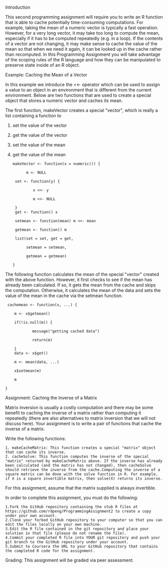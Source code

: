 Introduction

This second programming assignment will require you to write an R function that is able to cache potentially time-consuming computations. For example, taking the mean of a numeric vector is typically a fast operation. However, for a very long vector, it may take too long to compute the mean, especially if it has to be computed repeatedly (e.g. in a loop). If the contents of a vector are not changing, it may make sense to cache the value of the mean so that when we need it again, it can be looked up in the cache rather than recomputed. In this Programming Assignment you will take advantage of the scoping rules of the R language and how they can be manipulated to preserve state inside of an R object.

Example: Caching the Mean of a Vector

In this example we introduce the <<- operator which can be used to assign a value to an object in an environment that is different from the current environment. Below are two functions that are used to create a special object that stores a numeric vector and caches its mean.

The first function, makeVector creates a special "vector", which is really a list containing a function to

1. set the value of the vector
2. get the value of the vector
3. set the value of the mean
4. get the value of the mean

       makeVector <- function(x = numeric()) {
       
             m <- NULL
             
        set <- function(y) {
        
                x <<- y
                
                m <<- NULL
                
        }
        get <- function() x
        
        setmean <- function(mean) m <<- mean
        
        getmean <- function() m
        
        list(set = set, get = get,
        
             setmean = setmean,
             
             getmean = getmean)
             
       }
       
The following function calculates the mean of the special "vector" created with the above function. However, it first checks to see if the mean has already been calculated. If so, it gets the mean from the cache and skips the computation. Otherwise, it calculates the mean of the data and sets the value of the mean in the cache via the setmean function.

     cachemean <- function(x, ...) {
     
        m <- x$getmean()
        
        if(!is.null(m)) {
        
                message("getting cached data")
                
                return(m)
                
        }
        data <- x$get()
        
        m <- mean(data, ...)
        
        x$setmean(m)
        
        m
        
    }

Assignment: Caching the Inverse of a Matrix

Matrix inversion is usually a costly computation and there may be some benefit to caching the inverse of a matrix rather than computing it repeatedly (there are also alternatives to matrix inversion that we will not discuss here). Your assignment is to write a pair of functions that cache the inverse of a matrix.

Write the following functions:

    1. makeCacheMatrix: This function creates a special "matrix" object that can cache its inverse.
    2. cacheSolve: This function computes the inverse of the special "matrix" returned by makeCacheMatrix above. If the inverse has already been calculated (and the matrix has not changed), then cacheSolve should retrieve the inverse from the cache.Computing the inverse of a square matrix can be done with the solve function in R. For example, if X is a square invertible matrix, then solve(X) returns its inverse.

For this assignment, assume that the matrix supplied is always invertible.

In order to complete this assignment, you must do the following:

    1.Fork the GitHub repository containing the stub R files at https://github.com/rdpeng/ProgrammingAssignment2 to create a copy under your own account.
    2.Clone your forked GitHub repository to your computer so that you can edit the files locally on your own machine.
    3.Edit the R file contained in the git repository and place your solution in that file (please do not rename the file).
    4.Commit your completed R file into YOUR git repository and push your git branch to the GitHub repository under your account.
    5.Submit to Coursera the URL to your GitHub repository that contains the completed R code for the assignment.

Grading:
This assignment will be graded via peer assessment.
